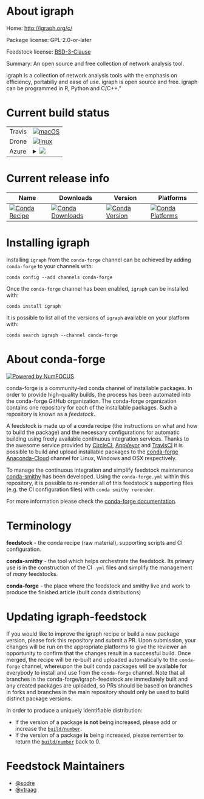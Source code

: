 About igraph
============

Home: http://igraph.org/c/

Package license: GPL-2.0-or-later

Feedstock license: [BSD-3-Clause](https://github.com/conda-forge/igraph-feedstock/blob/master/LICENSE.txt)

Summary: An open source and free collection of network analysis tool.

igraph is a collection of network analysis tools with the emphasis on efficiency,
portabiliy and ease of use. igraph is open source and free. igraph can be
programmed in R, Python and C/C++."


Current build status
====================


<table><tr>
    <td>Travis</td>
    <td>
      <a href="https://travis-ci.com/conda-forge/igraph-feedstock">
        <img alt="macOS" src="https://img.shields.io/travis/com/conda-forge/igraph-feedstock/master.svg?label=macOS">
      </a>
    </td>
  </tr><tr>
    <td>Drone</td>
    <td>
      <a href="https://cloud.drone.io/conda-forge/igraph-feedstock">
        <img alt="linux" src="https://img.shields.io/drone/build/conda-forge/igraph-feedstock/master.svg?label=Linux">
      </a>
    </td>
  </tr>
    
  <tr>
    <td>Azure</td>
    <td>
      <details>
        <summary>
          <a href="https://dev.azure.com/conda-forge/feedstock-builds/_build/latest?definitionId=438&branchName=master">
            <img src="https://dev.azure.com/conda-forge/feedstock-builds/_apis/build/status/igraph-feedstock?branchName=master">
          </a>
        </summary>
        <table>
          <thead><tr><th>Variant</th><th>Status</th></tr></thead>
          <tbody><tr>
              <td>linux_64_c_compiler_version7cxx_compiler_version7fortran_compiler_version7</td>
              <td>
                <a href="https://dev.azure.com/conda-forge/feedstock-builds/_build/latest?definitionId=438&branchName=master">
                  <img src="https://dev.azure.com/conda-forge/feedstock-builds/_apis/build/status/igraph-feedstock?branchName=master&jobName=linux&configuration=linux_64_c_compiler_version7cxx_compiler_version7fortran_compiler_version7" alt="variant">
                </a>
              </td>
            </tr><tr>
              <td>linux_64_c_compiler_version9cxx_compiler_version9fortran_compiler_version9</td>
              <td>
                <a href="https://dev.azure.com/conda-forge/feedstock-builds/_build/latest?definitionId=438&branchName=master">
                  <img src="https://dev.azure.com/conda-forge/feedstock-builds/_apis/build/status/igraph-feedstock?branchName=master&jobName=linux&configuration=linux_64_c_compiler_version9cxx_compiler_version9fortran_compiler_version9" alt="variant">
                </a>
              </td>
            </tr><tr>
              <td>linux_aarch64_c_compiler_version7cxx_compiler_version7fortran_compiler_version7</td>
              <td>
                <a href="https://dev.azure.com/conda-forge/feedstock-builds/_build/latest?definitionId=438&branchName=master">
                  <img src="https://dev.azure.com/conda-forge/feedstock-builds/_apis/build/status/igraph-feedstock?branchName=master&jobName=linux&configuration=linux_aarch64_c_compiler_version7cxx_compiler_version7fortran_compiler_version7" alt="variant">
                </a>
              </td>
            </tr><tr>
              <td>linux_aarch64_c_compiler_version9cxx_compiler_version9fortran_compiler_version9</td>
              <td>
                <a href="https://dev.azure.com/conda-forge/feedstock-builds/_build/latest?definitionId=438&branchName=master">
                  <img src="https://dev.azure.com/conda-forge/feedstock-builds/_apis/build/status/igraph-feedstock?branchName=master&jobName=linux&configuration=linux_aarch64_c_compiler_version9cxx_compiler_version9fortran_compiler_version9" alt="variant">
                </a>
              </td>
            </tr><tr>
              <td>linux_ppc64le_c_compiler_version8cxx_compiler_version8fortran_compiler_version8</td>
              <td>
                <a href="https://dev.azure.com/conda-forge/feedstock-builds/_build/latest?definitionId=438&branchName=master">
                  <img src="https://dev.azure.com/conda-forge/feedstock-builds/_apis/build/status/igraph-feedstock?branchName=master&jobName=linux&configuration=linux_ppc64le_c_compiler_version8cxx_compiler_version8fortran_compiler_version8" alt="variant">
                </a>
              </td>
            </tr><tr>
              <td>linux_ppc64le_c_compiler_version9cxx_compiler_version9fortran_compiler_version9</td>
              <td>
                <a href="https://dev.azure.com/conda-forge/feedstock-builds/_build/latest?definitionId=438&branchName=master">
                  <img src="https://dev.azure.com/conda-forge/feedstock-builds/_apis/build/status/igraph-feedstock?branchName=master&jobName=linux&configuration=linux_ppc64le_c_compiler_version9cxx_compiler_version9fortran_compiler_version9" alt="variant">
                </a>
              </td>
            </tr><tr>
              <td>osx_64_fortran_compiler_version7</td>
              <td>
                <a href="https://dev.azure.com/conda-forge/feedstock-builds/_build/latest?definitionId=438&branchName=master">
                  <img src="https://dev.azure.com/conda-forge/feedstock-builds/_apis/build/status/igraph-feedstock?branchName=master&jobName=osx&configuration=osx_64_fortran_compiler_version7" alt="variant">
                </a>
              </td>
            </tr><tr>
              <td>osx_64_fortran_compiler_version9</td>
              <td>
                <a href="https://dev.azure.com/conda-forge/feedstock-builds/_build/latest?definitionId=438&branchName=master">
                  <img src="https://dev.azure.com/conda-forge/feedstock-builds/_apis/build/status/igraph-feedstock?branchName=master&jobName=osx&configuration=osx_64_fortran_compiler_version9" alt="variant">
                </a>
              </td>
            </tr><tr>
              <td>osx_arm64</td>
              <td>
                <a href="https://dev.azure.com/conda-forge/feedstock-builds/_build/latest?definitionId=438&branchName=master">
                  <img src="https://dev.azure.com/conda-forge/feedstock-builds/_apis/build/status/igraph-feedstock?branchName=master&jobName=osx&configuration=osx_arm64_" alt="variant">
                </a>
              </td>
            </tr><tr>
              <td>win_64</td>
              <td>
                <a href="https://dev.azure.com/conda-forge/feedstock-builds/_build/latest?definitionId=438&branchName=master">
                  <img src="https://dev.azure.com/conda-forge/feedstock-builds/_apis/build/status/igraph-feedstock?branchName=master&jobName=win&configuration=win_64_" alt="variant">
                </a>
              </td>
            </tr>
          </tbody>
        </table>
      </details>
    </td>
  </tr>
</table>

Current release info
====================

| Name | Downloads | Version | Platforms |
| --- | --- | --- | --- |
| [![Conda Recipe](https://img.shields.io/badge/recipe-igraph-green.svg)](https://anaconda.org/conda-forge/igraph) | [![Conda Downloads](https://img.shields.io/conda/dn/conda-forge/igraph.svg)](https://anaconda.org/conda-forge/igraph) | [![Conda Version](https://img.shields.io/conda/vn/conda-forge/igraph.svg)](https://anaconda.org/conda-forge/igraph) | [![Conda Platforms](https://img.shields.io/conda/pn/conda-forge/igraph.svg)](https://anaconda.org/conda-forge/igraph) |

Installing igraph
=================

Installing `igraph` from the `conda-forge` channel can be achieved by adding `conda-forge` to your channels with:

```
conda config --add channels conda-forge
```

Once the `conda-forge` channel has been enabled, `igraph` can be installed with:

```
conda install igraph
```

It is possible to list all of the versions of `igraph` available on your platform with:

```
conda search igraph --channel conda-forge
```


About conda-forge
=================

[![Powered by NumFOCUS](https://img.shields.io/badge/powered%20by-NumFOCUS-orange.svg?style=flat&colorA=E1523D&colorB=007D8A)](http://numfocus.org)

conda-forge is a community-led conda channel of installable packages.
In order to provide high-quality builds, the process has been automated into the
conda-forge GitHub organization. The conda-forge organization contains one repository
for each of the installable packages. Such a repository is known as a *feedstock*.

A feedstock is made up of a conda recipe (the instructions on what and how to build
the package) and the necessary configurations for automatic building using freely
available continuous integration services. Thanks to the awesome service provided by
[CircleCI](https://circleci.com/), [AppVeyor](https://www.appveyor.com/)
and [TravisCI](https://travis-ci.com/) it is possible to build and upload installable
packages to the [conda-forge](https://anaconda.org/conda-forge)
[Anaconda-Cloud](https://anaconda.org/) channel for Linux, Windows and OSX respectively.

To manage the continuous integration and simplify feedstock maintenance
[conda-smithy](https://github.com/conda-forge/conda-smithy) has been developed.
Using the ``conda-forge.yml`` within this repository, it is possible to re-render all of
this feedstock's supporting files (e.g. the CI configuration files) with ``conda smithy rerender``.

For more information please check the [conda-forge documentation](https://conda-forge.org/docs/).

Terminology
===========

**feedstock** - the conda recipe (raw material), supporting scripts and CI configuration.

**conda-smithy** - the tool which helps orchestrate the feedstock.
                   Its primary use is in the construction of the CI ``.yml`` files
                   and simplify the management of *many* feedstocks.

**conda-forge** - the place where the feedstock and smithy live and work to
                  produce the finished article (built conda distributions)


Updating igraph-feedstock
=========================

If you would like to improve the igraph recipe or build a new
package version, please fork this repository and submit a PR. Upon submission,
your changes will be run on the appropriate platforms to give the reviewer an
opportunity to confirm that the changes result in a successful build. Once
merged, the recipe will be re-built and uploaded automatically to the
`conda-forge` channel, whereupon the built conda packages will be available for
everybody to install and use from the `conda-forge` channel.
Note that all branches in the conda-forge/igraph-feedstock are
immediately built and any created packages are uploaded, so PRs should be based
on branches in forks and branches in the main repository should only be used to
build distinct package versions.

In order to produce a uniquely identifiable distribution:
 * If the version of a package **is not** being increased, please add or increase
   the [``build/number``](https://conda.io/docs/user-guide/tasks/build-packages/define-metadata.html#build-number-and-string).
 * If the version of a package **is** being increased, please remember to return
   the [``build/number``](https://conda.io/docs/user-guide/tasks/build-packages/define-metadata.html#build-number-and-string)
   back to 0.

Feedstock Maintainers
=====================

* [@sodre](https://github.com/sodre/)
* [@vtraag](https://github.com/vtraag/)

